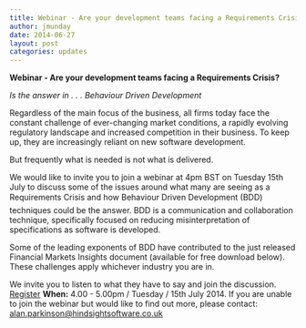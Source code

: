 ```yaml
---
title: Webinar - Are your development teams facing a Requirements Crisis?
author: jmunday
date: 2014-06-27
layout: post
categories: updates
---
```

**Webinar - Are your development teams facing a Requirements Crisis?**

*Is the answer in . . . Behaviour Driven Development*

Regardless of the main focus of the business, all firms today face the constant challenge of ever-changing market conditions, a rapidly evolving regulatory landscape and increased competition in their business. To keep up, they are increasingly reliant on new software development.

But frequently what is needed is not what is delivered.

We would like to invite you to join a webinar at 4pm BST on Tuesday 15th July to discuss some of the issues around what many are seeing as a Requirements Crisis and how Behaviour Driven Development (BDD) techniques could be the answer. BDD is a communication and collaboration technique, specifically focused on reducing misinterpretation of specifications as software is developed.

Some of the leading exponents of BDD have contributed to the just released Financial Markets Insights document (available for free download below).  These challenges apply whichever industry you are in.

We invite you to listen to what they have to say and join the discussion.
[Register](https://attendee.gotowebinar.com/register/5847612214075133698 "Webinar Registration")
**When:**
4.00 - 5.00pm / Tuesday / 15th July 2014.
If you are unable to join the webinar but would like to find out more, please contact: alan.parkinson@hindsightsoftware.co.uk
